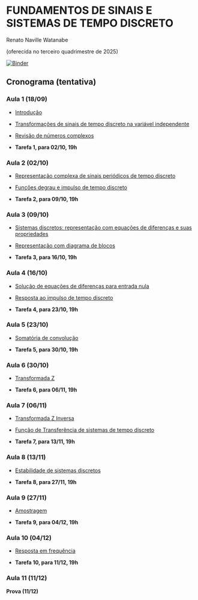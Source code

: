 # FUNDAMENTOS DE SINAIS E SISTEMAS DE TEMPO DISCRETO

Renato Naville Watanabe

(oferecida no terceiro quadrimestre de 2025)

[![Binder](https://mybinder.org/badge_logo.svg)](https://mybinder.org/v2/gh/rnwatanabe/SistemasESinais/HEAD)

## Cronograma (tentativa)

### Aula 1 (18/09)

- [Introdução](Introducao.ipynb)
- [Transformações de sinais de tempo discreto na variável independente](TransfVarIndepDiscreto.ipynb)
- [Revisão de números complexos](NumerosComplexos.ipynb)


- **Tarefa 1, para 02/10, 19h**

### Aula 2 (02/10)

- [Representação complexa de sinais periódicos de tempo discreto](RepresentacaoComplexaDiscreta.ipynb)
- [Funções degrau e impulso de tempo discreto](DegrauImpulsoDiscreto.ipynb)


- **Tarefa 2, para 09/10, 19h**

### Aula 3 (09/10)

- [Sistemas discretos: representação com equações de diferenças e suas propriedades](SistemasDiscretos.ipynb)
- [Representação com diagrama de blocos](DiagBlocoDisc.ipynb)


- **Tarefa 3, para 16/10, 19h**

### Aula 4 (16/10)

- [Solução de equações de diferenças para entrada nula](Soleqdiferenca.ipynb)
- [Resposta ao impulso de tempo discreto](RespostaImpulsoDiscreta.ipynb)


- **Tarefa 4, para 23/10, 19h**

### Aula 5 (23/10)

- [Somatória de convolução](SomatoriaConvolução.ipynb)


- **Tarefa 5, para 30/10, 19h**

### Aula 6 (30/10)

- [Transformada Z](TransformadaZ.ipynb)
  
- **Tarefa 6, para 06/11, 19h**

### Aula 7 (06/11)

- [Transformada Z Inversa](TransformadaZInversa.ipynb)
- [Função de Transferência de sistemas de tempo discreto](FuncaoTransferenciaDiscreto.ipynb)


- **Tarefa 7, para 13/11, 19h**

### Aula 8 (13/11)

- [Estabilidade de sistemas discretos](EstabilidadeDiscreto.ipynb)

- **Tarefa 8, para 27/11, 19h**


### Aula 9 (27/11)

- [Amostragem](Amostragem.ipynb)

- **Tarefa 9, para 04/12, 19h**


### Aula 10 (04/12)

- [Resposta em frequência](RespostaFrequênciaDiscreto.ipynb)


- **Tarefa 10, para 11/12, 19h**

### Aula 11 (11/12)

 **Prova (11/12)**






